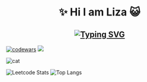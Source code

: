 <h1 align='center'> ✨ Hi I am Liza 😺 </h1>

<h2 align='center' ><a href="https://git.io/typing-svg"><img src="https://readme-typing-svg.demolab.com?font=Fira+Code&pause=1000&color=ADDAF7&center=true&width=435&lines=I+am+frontend+developer+%F0%9F%98%BD" alt="Typing SVG" /></a></h2>

[![codewars](https://www.codewars.com/users/lizakobzeva/badges/small)](https://www.codewars.com/users/lizakobzeva)
![](https://komarev.com/ghpvc/?username=lizakobzeva)


<img src="https://steamuserimages-a.akamaihd.net/ugc/1852674375267582991/8D6EE5BC9B5CB9C0E6CBB4B4DF74A4AB89E762E4/" alt="cat" />


![Leetcode Stats](https://leetcard.jacoblin.cool/lizakobzeva?theme=nord&height=165&width=600)
![Top Langs](https://github-readme-stats.vercel.app/api/top-langs/?username=lizakobzeva&layout=compact)

